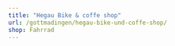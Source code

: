 ```yaml
---
title: "Hegau Bike & coffe shop"
url: /gottmadingen/hegau-bike-und-coffe-shop/
shop: Fahrrad
---
```

